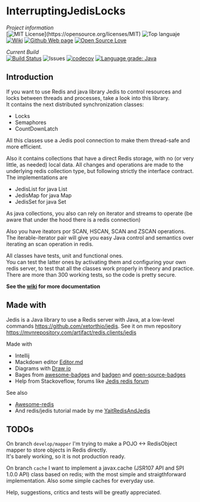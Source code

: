# InterruptingJedisLocks

_Project information_        
[![MIT License](https://img.shields.io/apm/l/atomic-design-ui.svg?)](https://opensource.org/licenses/MIT)
![Top languaje](https://img.shields.io/github/languages/top/oscar-besga-panel/InterruptingJedisLocks)
[![Wiki](https://badgen.net/badge/icon/wiki?icon=wiki&label)](https://github.com/oscar-besga-panel/InterruptingJedisLocks/wiki)
[![Github Web page](https://badgen.net/badge/github/website?icon=github)](https://oscar-besga-panel.github.io/InterruptingJedisLocks)
[![Open Source Love](https://badges.frapsoft.com/os/v3/open-source.svg?v=103)](https://github.com/ellerbrock/open-source-badges/)




_Current Build_  
[![Build Status](https://app.travis-ci.com/oscar-besga-panel/InterruptingJedisLocks.svg?branch=master)](https://app.travis-ci.com/github/oscar-besga-panel/InterruptingJedisLocks)
![Issues](https://img.shields.io/github/issues/oscar-besga-panel/InterruptingJedisLocks)
[![codecov](https://codecov.io/gh/oscar-besga-panel/InterruptingJedisLocks/branch/master/graph/badge.svg?token=ED9XKSC2F7)](https://codecov.io/gh/oscar-besga-panel/InterruptingJedisLocks)
[![Language grade: Java](https://img.shields.io/lgtm/grade/java/g/oscar-besga-panel/InterruptingJedisLocks.svg?logo=lgtm&logoWidth=18)](https://lgtm.com/projects/g/oscar-besga-panel/InterruptingJedisLocks/context:java)



## Introduction

If you want to use Redis and java library Jedis to control resources and locks between threads and processes, take a look into this library.  
It contains the next distributed synchronization classes:
- Locks
- Semaphores
- CountDownLatch

All this classes use a Jedis pool connection to make them thread-safe and more efficient.

Also it contains collections that have a direct Redis storage, with no (or very little, as needed) local data.
All changes and operations are made to the underlying redis collection type, but following strictly the interface contract.
The implementations are
- JedisList for java List
- JedisMap for java Map
- JedisSet for java Set

As java collections, you also can rely on iterator and streams to operate (be aware that under the hood there is a redis connection)


Also you have iteators por SCAN, HSCAN, SCAN and ZSCAN operations. The iterable-iterator pair will 
give you easy Java control and semantics over iterating an scan operation in redis.

  
All classes have tests, unit and functional ones.   
You can test the latter ones by activating them and configuring your own redis server, to test that all the classes work properly in theory and practice.  
There are more than 300 working tests, so the code is pretty secure.

  
   

**See the [wiki](https://github.com/oscar-besga-panel/InterruptingJedisLocks/wiki) for more documentation**




## Made with

Jedis is a Java library to use a Redis server with Java, at a low-level commands
https://github.com/xetorthio/jedis.
See it on mvn repository 
https://mvnrepository.com/artifact/redis.clients/jedis

Made with
- Intellij
- Mackdown editor [Editor.md](https://pandao.github.io/editor.md/en.html) 
- Diagrams with [Draw io](https://app.diagrams.net/)
- Bages from [awesome-badges](https://github.com/badges/awesome-badges) and [badgen](https://badgen.net/) and [open-source-badges](https://github.com/ellerbrock/open-source-badges/) 
- Help from Stackoveflow, forums like [Jedis redis forum](https://groups.google.com/g/jedis_redis)

See also
- [Awesome-redis](https://github.com/JamzyWang/awesome-redis)
- And redis/jedis tutorial made by me [YaitRedisAndJedis](https://github.com/oscar-besga-panel/YaitRedisAndJedis)



## TODOs

On branch ``develop/mapper`` I'm trying to make a POJO <-> RedisObject mapper to store objects in Redis directly.  
It's barely working, so it is not production ready.  

On branch ``cache`` I want to implement a javax.cache (JSR107 API and SPI 1.0.0 API) class based on redis; with the most simple 
and straigthforward implementation. Also some simple caches for everyday use.  



Help, suggestions, critics and tests will be greatly appreciated.


